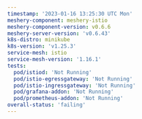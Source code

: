 ```yaml
---
timestamp: '2023-01-16 13:25:30 UTC Mon'
meshery-component: meshery-istio
meshery-component-version: v0.6.6
meshery-server-version: 'v0.6.43'
k8s-distro: minikube
k8s-version: 'v1.25.3'
service-mesh: istio
service-mesh-version: '1.16.1'
tests:
  pod/istiod: 'Not Running'
  pod/istio-egressgateway: 'Not Running'
  pod/istio-ingressgateway: 'Not Running'
  pod/grafana-addon: 'Not Running'
  pod/prometheus-addon: 'Not Running'
overall-status: 'failing'
---
```

